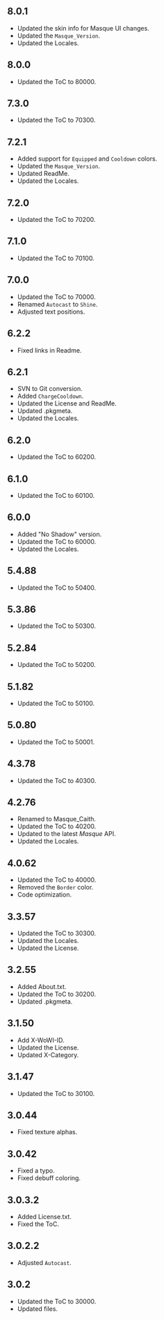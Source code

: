 ## 8.0.1

- Updated the skin info for Masque UI changes.
- Updated the `Masque_Version`.
- Updated the Locales.

## 8.0.0

- Updated the ToC to 80000.

## 7.3.0

- Updated the ToC to 70300.

## 7.2.1

- Added support for `Equipped` and `Cooldown` colors.
- Updated the `Masque_Version`.
- Updated ReadMe.
- Updated the Locales.

## 7.2.0

- Updated the ToC to 70200.

## 7.1.0

- Updated the ToC to 70100.

## 7.0.0

- Updated the ToC to 70000.
- Renamed `Autocast` to `Shine`.
- Adjusted text positions.

## 6.2.2

- Fixed links in Readme.

## 6.2.1

- SVN to Git conversion.
- Added `ChargeCooldown`.
- Updated the License and ReadMe.
- Updated .pkgmeta.
- Updated the Locales.

## 6.2.0

- Updated the ToC to 60200.

## 6.1.0

- Updated the ToC to 60100.

## 6.0.0

- Added "No Shadow" version.
- Updated the ToC to 60000.
- Updated the Locales.

## 5.4.88

- Updated the ToC to 50400.

## 5.3.86

- Updated the ToC to 50300.

## 5.2.84

- Updated the ToC to 50200.

## 5.1.82

- Updated the ToC to 50100.

## 5.0.80

- Updated the ToC to 50001.

## 4.3.78

- Updated the ToC to 40300.

## 4.2.76

- Renamed to Masque_Caith.
- Updated the ToC to 40200.
- Updated to the latest _Masque_ API.
- Updated the Locales.

## 4.0.62

- Updated the ToC to 40000.
- Removed the `Border` color.
- Code optimization.

## 3.3.57

- Updated the ToC to 30300.
- Updated the Locales.
- Updated the License.

## 3.2.55

- Added About.txt.
- Updated the ToC to 30200.
- Updated .pkgmeta.

## 3.1.50

- Add X-WoWI-ID.
- Updated the License.
- Updated X-Category.

## 3.1.47

- Updated the ToC to 30100.

## 3.0.44

- Fixed texture alphas.

## 3.0.42

- Fixed a typo.
- Fixed debuff coloring.

## 3.0.3.2

- Added License.txt.
- Fixed the ToC.

## 3.0.2.2

- Adjusted `Autocast`.

## 3.0.2

- Updated the ToC to 30000.
- Updated files.
